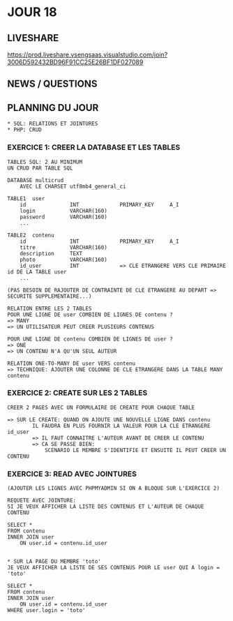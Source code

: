 # JOUR 18

## LIVESHARE

https://prod.liveshare.vsengsaas.visualstudio.com/join?3006D592432BD96F91CC25E26BF1DF027089

## NEWS / QUESTIONS

## PLANNING DU JOUR

    * SQL: RELATIONS ET JOINTURES
    * PHP: CRUD

### EXERCICE 1: CREER LA DATABASE ET LES TABLES

    TABLES SQL: 2 AU MINIMUM
    UN CRUD PAR TABLE SQL

    DATABASE multicrud
        AVEC LE CHARSET utf8mb4_general_ci

    TABLE1  user
        id              INT             PRIMARY_KEY     A_I
        login           VARCHAR(160)
        password        VARCHAR(160)
        ...

    TABLE2  contenu
        id              INT             PRIMARY_KEY     A_I
        titre           VARCHAR(160)
        description     TEXT
        photo           VARCHAR(160)
        id_user         INT             => CLE ETRANGERE VERS CLE PRIMAIRE id DE LA TABLE user
        ...

    (PAS BESOIN DE RAJOUTER DE CONTRAINTE DE CLE ETRANGERE AU DEPART => SECURITE SUPPLEMENTAIRE...) 

    RELATION ENTRE LES 2 TABLES 
    POUR UNE LIGNE DE user COMBIEN DE LIGNES DE contenu ?
    => MANY
    => UN UTILISATEUR PEUT CREER PLUSIEURS CONTENUS

    POUR UNE LIGNE DE contenu COMBIEN DE LIGNES DE user ?
    => ONE
    => UN CONTENU N'A QU'UN SEUL AUTEUR

    RELATION ONE-TO-MANY DE user VERS contenu
    => TECHNIQUE: AJOUTER UNE COLONNE DE CLE ETRANGERE DANS LA TABLE MANY contenu

### EXERCICE 2: CREATE SUR LES 2 TABLES

    CREER 2 PAGES AVEC UN FORMULAIRE DE CREATE POUR CHAQUE TABLE

    => SUR LE CREATE: QUAND ON AJOUTE UNE NOUVELLE LIGNE DANS contenu
            IL FAUDRA EN PLUS FOURNIR LA VALEUR POUR LA CLE ETRANGERE id_user
            => IL FAUT CONNAITRE L'AUTEUR AVANT DE CREER LE CONTENU
            => CA SE PASSE BIEN: 
                SCENARIO LE MEMBRE S'IDENTIFIE ET ENSUITE IL PEUT CREER UN CONTENU

### EXERCICE 3: READ AVEC JOINTURES

    (AJOUTER LES LIGNES AVEC PHPMYADMIN SI ON A BLOQUE SUR L'EXERCICE 2)

    REQUETE AVEC JOINTURE:
    SI JE VEUX AFFICHER LA LISTE DES CONTENUS ET L'AUTEUR DE CHAQUE CONTENU

    SELECT *
    FROM contenu
    INNER JOIN user
        ON user.id = contenu.id_user


    * SUR LA PAGE DU MEMBRE 'toto'
    JE VEUX AFFICHER LA LISTE DE SES CONTENUS POUR LE user QUI A login = 'toto' 

    SELECT *
    FROM contenu
    INNER JOIN user
        ON user.id = contenu.id_user
    WHERE user.login = 'toto'

